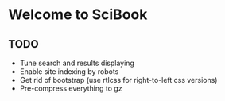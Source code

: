 # Welcome to SciBook

## TODO

- Tune search and results displaying
- Enable site indexing by robots
- Get rid of bootstrap (use rtlcss for right-to-left css versions)
- Pre-compress everything to gz
